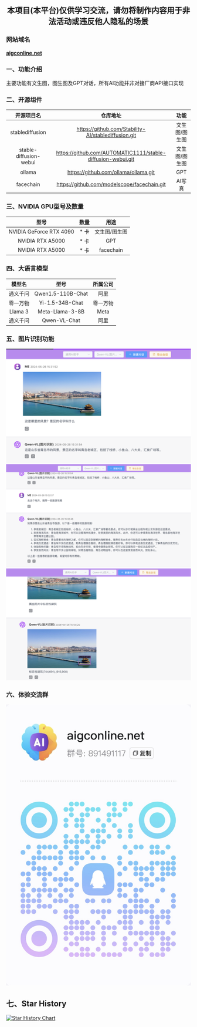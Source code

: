 ## <center>本项目(本平台)仅供学习交流，请勿将制作内容用于非法活动或违反他人隐私的场景</center>
### 网站域名
[**aigconline.net**](http://aigconline.net/)

### 一、功能介绍
主要功能有文生图，图生图及GPT对话，所有AI功能并非对接厂商API接口实现

### 二、开源组件
|         开源项目名          |                            仓库地址                             |   功能    |
|:----------------------:|:-----------------------------------------------------------:|:-------:|
|    stablediffusion     |     https://github.com/Stability-AI/stablediffusion.git     | 文生图/图生图 |
| stable-diffusion-webui | https://github.com/AUTOMATIC1111/stable-diffusion-webui.git | 文生图/图生图 |
|         ollama         |            https://github.com/ollama/ollama.git             |   GPT   |
|       facechain   |       https://github.com/modelscope/facechain.git            |  AI写真   |
### 三、NVIDIA GPU型号及数量
| 型号        | 数量  |    用途     |
| :--------:   |:---:|:---------:|
| NVIDIA GeForce RTX 4090     | * 卡 |  文生图/图生图  |
| NVIDIA RTX A5000       | * 卡 |    GPT    |
| NVIDIA RTX A5000       | * 卡 | facechain |
### 四、大语言模型
| 模型名        |              型号              | 所属公司 |
| :--------:   |:----------------------------:|:----:|
| 通义千问     |      Qwen1.5-110B-Chat       |  阿里  |
| 零一万物     |       Yi-1.5-34B-Chat        | 零一万物 |
| Llama 3     |       Meta-Llama-3-8B        | Meta |
| 通义千问    |         Qwen-VL-Chat         |   阿里   |
### 五、图片识别功能
![](images/image_recognition1.png)
![](images/image_recognition2.png)
![](images/image_recognition3.png)
### 六、体验交流群
![](images/qrcode.jpg)
## 七、Star History
[![Star History Chart](https://api.star-history.com/svg?repos=aigconline/aigconline&type=Date)](https://star-history.com/#aigconline/aigconline&Date)